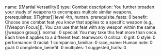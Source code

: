 name: [[Martial Versatility]]
type: Combat
description: You further broaden your study of weapons to encompass multiple similar weapons.
prerequisites: [[Fighter]] level 4th, human.
prerequisite_feats: 0
benefit: Choose one combat feat you know that applies to a specific weapon (e.g., [[Weapon Focus]]). You can use that feat with any weapon within the same [[weapon group]].
normal: 0
special: You may take this feat more than once. Each time it applies to a different feat.
teamwork: 0
critical: 0
grit: 0
style: 0
performance: 0
racial: 1
companion_familiar: 0
race_name: Human
note: 0
goal: 0
completion_benefit: 0
multiples: 1
suggested_traits: 0
